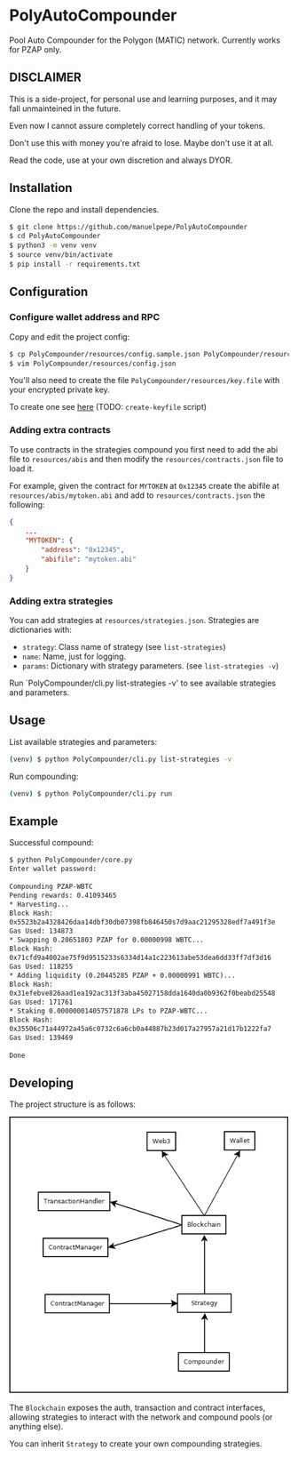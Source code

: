 # PolyAutoCompounder

Pool Auto Compounder for the Polygon (MATIC) network.
Currently works for PZAP only.

## DISCLAIMER

This is a side-project, for personal use and learning purposes, and it may fall unmainteined in the future.

Even now I cannot assure completely correct handling of your tokens.

Don't use this with money you're afraid to lose. Maybe don't use it at all.

Read the code, use at your own discretion and always DYOR.

## Installation

Clone the repo and install dependencies.

```bash
$ git clone https://github.com/manuelpepe/PolyAutoCompounder
$ cd PolyAutoCompounder
$ python3 -m venv venv
$ source venv/bin/activate
$ pip install -r requirements.txt
```

## Configuration

### Configure wallet address and RPC 

Copy and edit the project config:

```bash
$ cp PolyCompounder/resources/config.sample.json PolyCompounder/resources/config.json
$ vim PolyCompounder/resources/config.json
```

You'll also need to create the file `PolyCompounder/resources/key.file` with your encrypted private key.

To create one see [here](https://web3py.readthedocs.io/en/stable/troubleshooting.html#how-do-i-use-my-metamask-accounts-from-web3-py) (TODO: `create-keyfile` script)

### Adding extra contracts

To use contracts in the strategies compound you first need to add the abi file to `resources/abis` and then
modify the `resources/contracts.json` file to load it.

For example, given the contract for `MYTOKEN` at `0x12345` create the abifile at `resources/abis/mytoken.abi` and add
to `resources/contracts.json` the following:

```json
{
    ...
    "MYTOKEN": {
        "address": "0x12345",
        "abifile": "mytoken.abi"
    }
}
```

### Adding extra strategies

You can add strategies at `resources/strategies.json`.
Strategies are dictionaries with:

* `strategy`: Class name of strategy (see `list-strategies`)
* `name`: Name, just for logging.
* `params`: Dictionary with strategy parameters. (see `list-strategies -v`)

Run `PolyCompounder/cli.py list-strategies -v' to see available strategies and parameters.


## Usage

List available strategies and parameters:
```bash
(venv) $ python PolyCompounder/cli.py list-strategies -v
```

Run compounding:
```bash
(venv) $ python PolyCompounder/cli.py run
```


## Example

Successful compound: 

```
$ python PolyCompounder/core.py 
Enter wallet password: 

Compounding PZAP-WBTC
Pending rewards: 0.41093465
* Harvesting...
Block Hash: 0x5523b2a4328426daa14dbf30db07398fb846450s7d9aac21295328edf7a491f3e
Gas Used: 134873
* Swapping 0.20651803 PZAP for 0.00000998 WBTC...
Block Hash: 0x71cfd9a4002ae75f9d9515233s6334d14a1c223613abe53dea6dd33ff7df3d16
Gas Used: 118255
* Adding liquidity (0.20445285 PZAP + 0.00000991 WBTC)...
Block Hash: 0x31efebve826aad1ea192ac313f3aba45027158dda1640da0b9362f0beabd25548
Gas Used: 171761
* Staking 0.000000014057571878 LPs to PZAP-WBTC...
Block Hash: 0x35506c71a44972a45a6c0732c6a6cb0a44887b23d017a27957a21d17b1222fa7
Gas Used: 139469

Done
```

## Developing

The project structure is as follows:

![PolyCompounder entities structure](docs/Entities.png)

The `Blockchain` exposes the auth, transaction and contract interfaces, allowing strategies to interact with the
network and compound pools (or anything else).

You can inherit `Strategy` to create your own compounding strategies.
